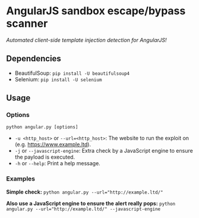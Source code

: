 # AngularJS sandbox escape/bypass scanner
*Automated client-side template injection detection for AngularJS!*

## Dependencies
* BeautifulSoup: `pip install -U beautifulsoup4`
* Selenium: `pip install -U selenium`

## Usage

### Options
`python angular.py [options]`
* `-u <http_host>` or `--url=<http_host>`: The website to run the exploit on (e.g. https://www.example.ltd).
* `-j` or `--javascript-engine`: Extra check by a JavaScript engine to ensure the payload is executed.
* `-h` or `--help`: Print a help message.

### Examples

**Simple check:**
`python angular.py --url="http://example.ltd/"`

**Also use a JavaScript engine to ensure the alert really pops:**
`python angular.py --url="http://example.ltd/" --javascript-engine`